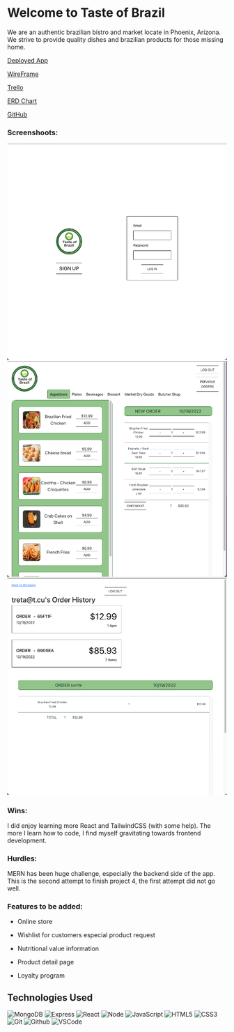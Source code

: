 <h1>Welcome to Taste of Brazil</h1>

<p>We are an authentic brazilian bistro and market locate in Phoenix, Arizona. We strive to provide quality dishes and brazilian products for those missing home.</p>

[Deployed App](https://taste-of-brazil.herokuapp.com/)

[WireFrame](https://whimsical.com/moviedb-QweMBkpRT72ieCQmXCMbkP@2Ux7TurymN7RdSLHqAtD)

[Trello](https://trello.com/b/RaPPBUKq/taste-of-brazil)

[ERD Chart](https://lucid.app/lucidchart/21d8a6e1-1505-47ad-a012-bee55430eea3/edit?viewport_loc=-340%2C-109%2C1883%2C1075%2C0_0&invitationId=inv_94d1ba25-b9f4-419d-bcc7-96337213fcbf)

[GitHub](https://github.com/fernando-massa/Taste-of-BR)


### Screenshoots:

![pic1](/src/screenshots/shot1.png)
![pic2](/src/screenshots/shot2.png)
![pic3](/src/screenshots/shot3.png)

### Wins:
I did enjoy learning more React and TailwindCSS (with some help).
The more I learn how to code, I find myself gravitating towards frontend development.


### Hurdles:
MERN has been huge challenge, especially the backend side of the app.
This is the second attempt to finish project 4, the first attempt did not go well. 
 

### Features to be added:

- Online store 

- Wishlist for customers especial product request

- Nutritional value information

- Product detail page

- Loyalty program



## Technologies Used

![MongoDB](https://img.shields.io/badge/-MongoDB-333?style=flat&logo=mongodb)
![Express](https://img.shields.io/badge/-Express-333?style=flat&logo=express)
![React](https://img.shields.io/badge/-React-333?style=flat&logo=react) 
![Node](https://img.shields.io/badge/-Node.js-333?style=flat&logo=node.js)
![JavaScript](https://img.shields.io/badge/-JavaScript-333?style=flat&logo=javascript) 
![HTML5](https://img.shields.io/badge/-HTML5-333?style=flat&logo=html5)
![CSS3](https://img.shields.io/badge/-CSS-333?style=flat&logo=css3)
![Git](https://img.shields.io/badge/-Git-333?style=flat&logo=git)
![Github](https://img.shields.io/badge/-GitHub-333?style=flat&logo=github)
![VSCode](https://img.shields.io/badge/-VS_Code-333?style=flat&logo=visualstudio)


